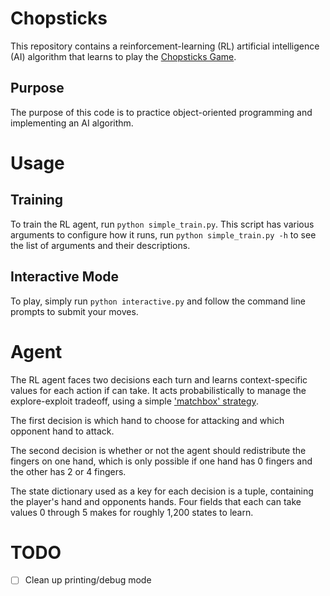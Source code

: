 # Chopsticks

This repository contains a reinforcement-learning (RL) artificial intelligence (AI) algorithm that learns to play the [Chopsticks Game](https://en.wikipedia.org/wiki/Chopsticks_(hand_game)).

## Purpose

The purpose of this code is to practice object-oriented programming and implementing an AI algorithm.

# Usage

## Training

To train the RL agent, run `python simple_train.py`. This script has various arguments to configure how it runs, run `python simple_train.py -h` to see the list of arguments and their descriptions.

## Interactive Mode

To play, simply run `python interactive.py` and follow the command line prompts to submit your moves.

# Agent

The RL agent faces two decisions each turn and learns context-specific values for each action if can take. It acts probabilistically to manage the explore-exploit tradeoff, using a simple ['matchbox' strategy](https://en.wikipedia.org/wiki/Donald_Michie#Career_and_research).

The first decision is which hand to choose for attacking and which opponent hand to attack.

The second decision is whether or not the agent should redistribute the fingers on one hand, which is only possible if one hand has 0 fingers and the other has 2 or 4 fingers.

The state dictionary used as a key for each decision is a tuple, containing the player's hand and opponents hands. Four fields that each can take values 0 through 5 makes for roughly 1,200 states to learn.


# TODO

- [ ] Clean up printing/debug mode
